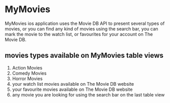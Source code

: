 # MyMovies
MyMovies ios application uses the Movie DB API to present several types of movies,
or you can find any kind of movies using the search bar, you can mark the movie to the watch list,
or favourites for your account on The Movie DB.

## movies types available on MyMovies table views
   1. Action Movies
   2. Comedy Movies
   3. Horror Movies
   4. your watch list movies available on The Movie DB website
   5. your favourite movies available on The Movie DB website
   6. any movie you are looking for using the search bar on the last table view
   

